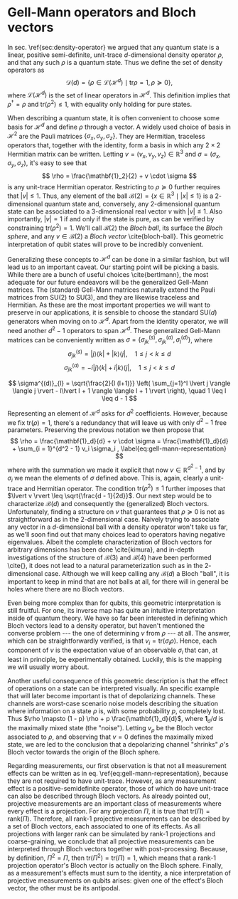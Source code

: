 # Gell-Mann operators and Bloch vectors

In sec. \ref{sec:density-operator} we argued that any quantum state is a linear, positive semi-definite, unit-trace $d$-dimensional density operator $\rho$, and that any such $\rho$ is a quantum state. Thus we define the set of density operators as
$$
\mathcal{D}(d) = \{ \rho \in \mathcal{L}(\mathcal{H}^d) \mid \text{tr}\rho=1, \rho \succeq0 \} ,
$$
where $\mathcal{L}(\mathcal{H}^d)$ is the set of linear operators in $\mathcal{H}^d$. This definition implies that $\rho^\dagger = \rho$ and $\text{tr}(\rho^2) \leq 1$, with equality only holding for pure states.

When describing a quantum state, it is often convenient to choose some basis for $\mathcal{H}^d$ and define $\rho$ through a vector. A widely used choice of basis in $\mathcal{H}^2$ are the Pauli matrices $\{\sigma_x, \sigma_y, \sigma_z\}$. They are Hermitian, traceless operators that, together with the identity, form a basis in which any $2 \times 2$ Hermitian matrix can be written. Letting $v = (v_x, v_y, v_z) \in \mathbb{R}^3$ and $\sigma = (\sigma_x, \sigma_y, \sigma_z)$, it's easy to see that
$$
\rho = \frac{\mathbf{1}_2}{2} + v \cdot \sigma
$$
is any unit-trace Hermitian operator. Restricting to $\rho \succeq 0$ further requires that $\lvert v \rvert \leq 1$. Thus, any element of the ball $\mathcal{B}(2) = \{ x \in \mathbb{R}^3 \mid \lvert x \vert \leq 1 \}$ is a $2$-dimensional quantum state and, conversely, any $2$-dimensional quantum state can be associated to a $3$-dimensional real vector $v$ with $\lvert v \rvert \leq 1$. Also importantly, $\lvert v \rvert = 1$ if and only if the state is pure, as can be verified by constraining $\text{tr}(\rho^2) = 1$. We'll call $\mathcal{B}(2)$ the *Bloch ball*, its surface the *Bloch sphere*, and any $v \in \mathcal{B}(2)$ a *Bloch vector* \cite{bloch-ball}. This geometric interpretation of qubit states will prove to be incredibly convenient.

Generalizing these concepts to $\mathcal{H}^d$ can be done in a similar fashion, but will lead us to an important caveat. Our starting point will be picking a basis. While there are a bunch of useful choices \cite{bertlmann}, the most adequate for our future endeavors will be the generalized Gell-Mann matrices. The (standard) Gell-Mann matrices naturally extend the Pauli matrices from $\text{SU}(2)$ to $\text{SU}(3)$, and they are likewise traceless and Hermitian. As these are the most important properties we will want to preserve in our applications, it is sensible to choose the standard $\text{SU}(d)$ generators when moving on to $\mathcal{H}^d$. Apart from the identity operator, we will need another $d^2 - 1$ operators to span $\mathcal{H}^d$. These generalized Gell-Mann matrices can be conveniently written as $\sigma = \{ \sigma^{(s)}_{jk}, \sigma^{(a)}_{jk}, \sigma^{(d)}_l \}$, where
$$
\sigma^{(s)}_{jk} = \lvert j \rangle \langle k \rvert + \lvert k \rangle \langle j \rvert, \quad 1 \leq j < k \leq d
$$
$$
\sigma^{(a)}_{jk} = -i\lvert j \rangle \langle k \rvert + i\lvert k \rangle \langle j \rvert, \quad 1 \leq j < k \leq d
$$

$$
\sigma^{(d)}_{l} = \sqrt{\frac{2}{l (l+1)}} \left( \sum_{j=1}^l \lvert j \rangle \langle j \rvert - l\lvert l + 1 \rangle \langle l + 1 \rvert \right), \quad 1 \leq l \leq d - 1
$$

Representing an element of $\mathcal{H}^d$ asks for $d^2$ coefficients. However, because we fix $\text{tr}(\rho) = 1$, there's a redundancy that will leave us with only $d^2 - 1$ free parameters. Preserving the previous notation we then propose that
$$
\rho = \frac{\mathbf{1}_d}{d} + v \cdot \sigma = \frac{\mathbf{1}_d}{d} + \sum_{i = 1}^{d^2 - 1} v_i \sigma_i ,
\label{eq:gell-mann-representation}
$$
where with the summation we made it explicit that now $v \in \mathbb{R}^{d^2 - 1}$, and by $\sigma_i$ we mean the elements of $\sigma$ defined above. This is, again, clearly a unit-trace and Hermitian operator. The condition $\text{tr}(\rho^2) \leq 1$ further imposes that $\lvert v \rvert \leq \sqrt{\frac{d - 1}{2d}}$. Our next step would be to characterize $\mathcal{B}(d)$ and consequently the (generalized) Bloch vectors. Unfortunately, finding a structure on $v$ that guarantees that $\rho \succeq 0$ is not as straightforward as in the $2$-dimensional case. Naively trying to associate any vector in a $d$-dimensional ball with a density operator won't take us far, as we'll soon find out that many choices lead to operators having negative eigenvalues. Albeit the complete characterization of Bloch vectors for arbitrary dimensions has been done \cite{kimura}, and in-depth investigations of the structure of $\mathcal{B}(3)$ and $\mathcal{B}(4)$ have been performed \cite{}, it does not lead to a natural parameterization such as in the $2$-dimensional case. Although we will keep calling any $\mathcal{B}(d)$ a Bloch "ball", it is important to keep in mind that are not balls at all, for there will in general be holes where there are no Bloch vectors.

Even being more complex than for qubits, this geometric interpretation is still fruitful. For one, its inverse map has quite an intuitive interpretation inside of quantum theory. We have so far been interested in defining which Bloch vectors lead to a density operator, but haven't mentioned the converse problem --- the one of determining $v$ from $\rho$ --- at all. The answer, which can be straightforwardly verified, is that $v_i = \text{tr}(\sigma_i \rho)$. Hence, each component of $v$ is the expectation value of an observable $\sigma_i$ that can, at least in principle, be experimentally obtained. Luckily, this is the mapping we will usually worry about.

Another useful consequence of this geometric description is that the effect of operations on a state can be interpreted visually. An specific example that will later become important is that of depolarizing channels. These channels are worst-case scenario noise models describing the situation where information on a state $\rho$ is, with some probability $p$, completely lost. Thus $\rho \mapsto (1 - p) \rho + p \frac{\mathbf{1}_d}{d}$, where $\mathbf{1}_d/d$ is the maximally mixed state (the "noise"). Letting $v_\rho$ be the Bloch vector associated to $\rho$, and observing that $v = 0$ defines the maximally mixed state, we are led to the conclusion that a depolarizing channel "shrinks" $\rho$'s Bloch vector towards the origin of the Bloch sphere.

Regarding measurements, our first observation is that not all measurement effects can be written as in eq. \ref{eq:gell-mann-representation}, because they are not required to have unit-trace. However, as any measurement effect is a positive-semidefinite operator, those of which do have unit-trace can also be described through Bloch vectors. As already pointed out, projective measurements are an important class of measurements where every effect is a projection. For any projection $\Pi$, it is true that $\text{tr}(\Pi) = \text{rank}(\Pi)$. Therefore, all rank-1 projective measurements can be described by a set of Bloch vectors, each associated to one of its effects. As all projections with larger rank can be simulated by rank-1 projections and coarse-graining, we conclude that all projective measurements can be interpreted through Bloch vectors together with post-processing. Because, by definition, $\Pi^2 = \Pi$, then $\text{tr}(\Pi^2) = \text{tr}(\Pi) = 1$, which means that a rank-1 projection operator's Bloch vector is actually on the Bloch sphere. Finally, as a measurement's effects must sum to the identity, a nice interpretation of projective measurements on qubits arises: given one of the effect's Bloch vector, the other must be its antipodal.

